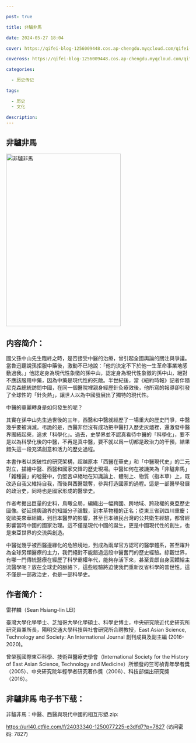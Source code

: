 ```yaml
---

post: true

title: 非驢非馬

date: 2024-05-27 18:04

cover: https://qifei-blog-1256009448.cos.ap-chengdu.myqcloud.com/qifei-blog/66077f399f345e8d0303d5a3.jpg

coveross: https://qifei-blog-1256009448.cos.ap-chengdu.myqcloud.com/qifei-blog/66077f399f345e8d0303d5a3.jpg

categories:

  - 历史传记

tags:

  - 历史
  - 文化

description:
---
```


## 非驢非馬
<img alt="非驢非馬 " class="aligncenter loaded" data-was-processed="true" decoding="async" fetchpriority="high" height="471" src="https://qifei-blog-1256009448.cos.ap-chengdu.myqcloud.com/qifei-blog/66077f399f345e8d0303d5a3.jpg " style="cursor: zoom-in;" width="314"/>

## 内容简介：

國父孫中山先生臨終之時，是否接受中醫的治療，曾引起全國輿論的關注與爭議。當魯迅聽說孫拒服中藥後，激動不已地說：「他的決定不下於他一生革命事業地感動過我。」他認定身為現代性象徵的孫中山，認定身為現代性象徵的孫中山，絕對不應該服用中藥，因為中藥是現代性的死敵。半世紀後，當《紐約時報》記者伴隨尼克森總統訪問中國，在同一個醫院裡親身經歷針灸療效後，他所寫的報導卻引發了全球性的「針灸熱」，讓世人以為中國發展出了獨特的現代性。

中醫的華麗轉身是如何發生的呢？

其實在孫中山先生過世後的三年，西醫和中醫就經歷了一場重大的歷史鬥爭，中醫幾乎要被消滅。弔詭的是，西醫非但沒有成功把中醫打入歷史灰燼裡，還激發中醫界團結起來，追求「科學化」。過去，史學界並不認真看待中醫的「科學化」，要不是以為科學化後的中醫，不再是真中醫，要不就以爲一切都是政治力的干預，結果錯失這一段充滿創意和活力的歷史過程。

本書作者以突破性的研究架構，超越原本「西醫在華史」和「中醫現代史」的二元對立，描繪中醫、西醫和國家交鋒的歷史現場。中醫如何在被譏笑為「非驢非馬」「雜種醫」的噓聲中，仍堅苦卓絕地在知識論上、體制上、物質（指本草）上，既改造自我又維持自我，而後與西醫競奪，參與打造國家的過程。這是一部醫學發展的政治史，同時也是國家形成的醫學史。

作者考掘出巨量的史料，鳥瞰全局，編織出一幅跨國、跨地域、跨政權的東亞歷史圖像。從延燒輿論界的知識分子論戰，到本草物種的正名；從東三省到四川重慶；從歐美來華組織，到日本醫界的影響，甚至日本殖民台灣的公共衛生經驗，都曾經影響當時中國的國家治理。這不僅是現代中國的誕生，更是中國現代性的創生，也是東亞世界的交流與創造。

中醫從幾乎被西醫邊緣化的危險境地，到成為兩岸官方認可的醫學體系，甚至躍升為全球另類醫療的主力，我們絕對不能錯過這段中醫奮鬥的歷史經驗。綜觀世界，有哪一門傳統醫療在經歷了科學霸權年代，能夠存活下來，甚至貢獻自身回饋給主流醫學呢？放在全球史的脈絡下，這些經驗將迫使我們重新反省科學的普世性。這不僅是一部政治史，也是一部科學史。

## 作者简介：

雷祥麟（Sean Hsiang-lin LEI）

臺灣大學化學學士、芝加哥大學化學碩士、科學史博士，中央研究院近代史研究所研究員兼所長，陽明交通大學科技與社會研究所合聘教授，East Asian Science, Technology and Society: An International Journal 創刊成員及副主編 (2016-2020)。

曾榮獲國際東亞科學、技術與醫療史學會（International Society for the History of East Asian Science, Technology and Medicine）所頒發的竺可楨青年學者獎（2005）、中央研究院年輕學者研究著作獎（2006）、科技部傑出研究獎（2016）。

## 非驢非馬 电子书下载：



非驢非馬：中醫、西醫與現代中國的相互形塑.zip: 

https://url40.ctfile.com/f/24033340-1250077225-e3dfd7?p=7827 (访问密码: 7827)
